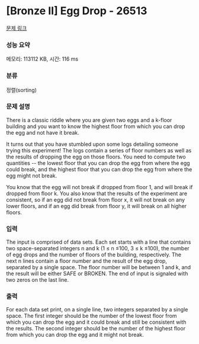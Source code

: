 # [Bronze II] Egg Drop - 26513 

[문제 링크](https://www.acmicpc.net/problem/26513) 

### 성능 요약

메모리: 113112 KB, 시간: 116 ms

### 분류

정렬(sorting)

### 문제 설명

<p>There is a classic riddle where you are given two eggs and a k-floor building and you want to know the highest floor from which you can drop the egg and not have it break.</p>

<p>It turns out that you have stumbled upon some logs detailing someone trying this experiment! The logs contain a series of floor numbers as well as the results of dropping the egg on those floors. You need to compute two quantities -- the lowest floor that you can drop the egg from where the egg could break, and the highest floor that you can drop the egg from where the egg might not break.</p>

<p>You know that the egg will not break if dropped from floor 1, and will break if dropped from floor k. You also know that the results of the experiment are consistent, so if an egg did not break from floor x, it will not break on any lower floors, and if an egg did break from floor y, it will break on all higher floors.</p>

### 입력 

 <p>The input is comprised of data sets. Each set starts with a line that contains two space-separated integers n and k (1 ≤ n ≤100, 3 ≤ k ≤100), the number of egg drops and the number of floors of the building, respectively. The next n lines contain a floor number and the result of the egg drop, separated by a single space. The floor number will be between 1 and k, and the result will be either SAFE or BROKEN. The end of input is signaled with two zeros on the last line.</p>

### 출력 

 <p>For each data set print, on a single line, two integers separated by a single space. The first integer should be the number of the lowest floor from which you can drop the egg and it could break and still be consistent with the results. The second integer should be the number of the highest floor from which you can drop the egg and it might not break.</p>

